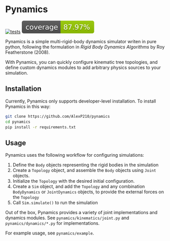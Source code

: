 # Pynamics

[![tests](https://github.com/AlexP210/pynamics/actions/workflows/tests.yml/badge.svg)](https://github.com/AlexP210/pynamics/actions/workflows/tests.yml)
![coverage](.coverage/coverage-badge.svg)

Pynamics is a simple multi-rigid-body dynamics simulator writen in pure python, following the formulation in *Rigid Body Dynamics Algorithms* by Roy Featherstone (2008).

With Pynamics, you can quickly configure kinematic tree topologies, and define custom dynamics modules to add arbitrary physics sources to your simulation.

## Installation
Currently, Pynamics only supports developer-level installation. To install Pynamics in this way:
```bash
git clone https://github.com/AlexP210/pynamics
cd pynamics
pip install -r requirements.txt
```

## Usage
Pynamics uses the following workflow for configuring simulations:

1.  Define the `Body` objects representing the rigid bodies in the simulation
1.  Create a `Topology` object, and assemble the `Body` objects using `Joint` objects.
1.  Initialize the `Topology` with the desired initial configuration.
1.  Create a `Sim` object, and add the `Topology` and any combination `BodyDynamics` or `JointDynamics` objects, to provide the external forces on the `Topology`
1.  Call `Sim.simulate()` to run the simulation

Out of the box, Pynamics provides a variety of joint implementations and dynamics modules. See `pynamics/kinematics/joint.py` and `pynamics/dynamics/*.py` for implementations.

For example usage, see `pynamics/example`.